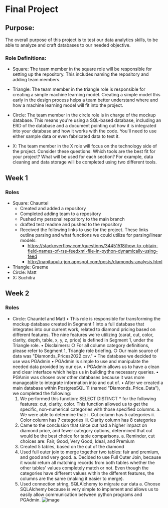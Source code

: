 # Final Project

## Purpose:
The overall purpose of this project is to test our data analytics skills, to be able to analyze and craft databases to our needed objective. 


### Role Definitions: 
- Square: The team member in the square role will be responsible for setting up the repository. This includes naming the repository and adding team members.

- Triangle: The team member in the triangle role is responsible for creating a simple machine learning model. Creating a simple model this early in the design process helps a team better understand where and how a machine learning model will fit into the project. 

- Circle: The team member in the circle role is in charge of the mockup database. This means you're using a SQL-based database, including an ERD of the database and a document pointing out how it is integrated into your database and how it works with the code. You'll need to use either sample data or even fabricated data to test it. 

- X: The team member in the X role will focus on the technology side of the project. Consider these questions: Which tools are the best fit for your project? What will be used for each section? For example, data cleaning and data storage will be completed using two different tools. 


## Week 1

### Roles
- Square: Chauntel
	- Created and added a repository 
	- Completed adding team to a repository
	- Pushed my personal repository to the main branch
	- drafted test readme and pushed to the repository
	- Received the following links to use for the project. These links outline parsing and what functions we could utilize for parsing/linear models:
		* https://stackoverflow.com/questions/34451518/how-to-obtain-field-names-of-rss-feedxml-file-in-python-dynamically-using-feed
		* http://napitupulu-jon.appspot.com/posts/diamonds-analysis.html
- Triangle: Graeme
- Circle: Matt
- X: Suchitra

## Week 2

### Roles
- Circle: Chauntel and Matt
• This role is responsible for transforming the mockup database created in Segment 1 into a full database that integrates into our current work, related to diamond pricing based on different features. The nine features we're utilizing (carat, cut, color, clarity, depth, table, x, y, z, price) is defined in Segment 1, under the Triangle role. 
	• Disclaimers: 
		○ For all column category definitions, please refer to Segment 1, Triangle role briefing.
		○ Our main source of data was "Diamonds_Prices2022.csv."
• The database we decided to use was PGAdmin
	• PGAdmin is simple to use and manipulate the needed data provided by our csv. 
	• PGAdmin allows us to have a clean and clear interface which helps us in building the necessary queries.
	• PGAmin was chosen over other databases because it was more manageable to integrate information into and out of. 
• After we created a main database within PostgresSQL 11 (named "Diamonds_Price_Data"), we completed the following:
	1. We performed this function: SELECT DISTINCT * for the following features: cut, clarity, color. This function allowed us to get the specific, non-numerical categories with those specified columns.
		a. We were able to determine that:
			i. Cut column has 5 categories
			ii. Color column has 7 categories
			iii. Clarity column has 8 categories 
	2. Came to the conclusion that since cut had a higher impact on diamond price, and fewer category options, determined that cut would be the best choice for table comparisons. 
		a. Reminder, cut choices are: Fair, Good, Very Good, Ideal, and Premium
	3. Created 5 tables, based on the cut of the diamond
	4. Used full outer join to merge together two tables: fair and premium, and good and very good. 
		a. Decided to use Full Outer Join, because it would return all matching records from both tables whether the other tables' values completely match or not. Even though the categories have different values within the different features, the columns are the same (making it easier to merge). 
	5. Used connection string, SQLAlchemy to migrate our data
		a. Choose SQLAlchemy because is very simple to implement and allows us to easily allow communication between python programs and PGAdmin. 
![image](https://user-images.githubusercontent.com/106715923/199721099-5ef2157a-416f-4811-9147-ff39963d862a.png)



